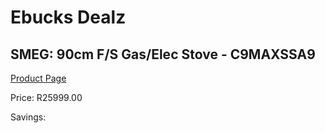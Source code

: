 
# Ebucks Dealz
## SMEG: 90cm F/S Gas/Elec Stove - C9MAXSSA9
[Product Page](https://www.ebucks.com/web/shop/productSelected.do?prodId=316730499&catId=1196429345)

Price: R25999.00

Savings: 


	